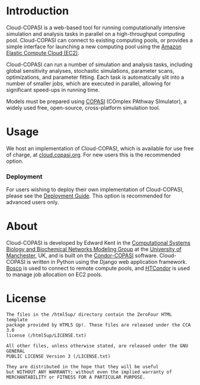 # Introduction


Cloud-COPASI is a web-based tool for running computationally intensive simulation and analysis tasks in parallel on a high-throughput computing pool. Cloud-COPASI can connect to existing computing pools, or provides a simple interface for launching a new computing pool using the [Amazon Elastic Compute Cloud (EC2)](http://aws.amazon.com).

Cloud-COPASI can run a number of simulation and analysis tasks, including global sensitivity analyses, stochastic simulations, parameter scans, optimizations, and parameter fitting. Each task is automatically slit into a number of smaller jobs, which are executed in parallel, allowing for significant speed-ups in running time.

Models must be prepared using [COPASI](http://www.copasi.org) (COmplex PAthway SImulator), a widely used free, open-source, cross-platform simulation tool.

# Usage
We host an implementation of Cloud-COPASI, which is available for use free of charge, at [cloud.copasi.org](http://cloud.copasi.org). For new users this is the recommended option.

### Deployment
For users wishing to deploy their own implementation of Cloud-COPASI, please see the [Deployment Guide](https://github.com/copasi/cloud-copasi/wiki/Deployment). This option is recommended for advanced users only.

# About
Cloud-COPASI is developed by Edward Kent in the [Computational Systems Biology and Biochemical Networks Modeling Group](http://www.comp-sys-bio.org) at the [University of Manchester](http://www.manchester.ac.uk), UK, and is built on the [Condor-COPASI](https://github.com/copasi/condor-copasi) software. Cloud-COPASI is written in Python using the Django web application framework. [Bosco](http://bosco.opensciencegrid.org/) is used to connect to remote compute pools, and [HTCondor](http://research.cs.wisc.edu/htcondor/) is used to manage job allocation on EC2 pools.

# License
    The files in the /html5up/ directory contain the ZeroFour HTML template
    package provided by HTML5 Up!. These files are released under the CCA 3.0
    license (/html5up/LICENSE.txt)
    
    All other files, unless otherwise stated, are released under the GNU GENERAL
    PUBLIC LICENSE Version 3 (/LICENSE.txt)
    
    They are distributed in the hope that they will be useful
    but WITHOUT ANY WARRANTY; without even the implied warranty of
    MERCHANTABILITY or FITNESS FOR A PARTICULAR PURPOSE.  
